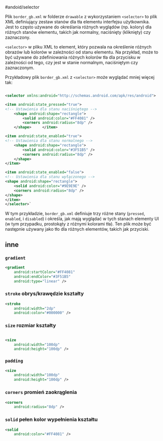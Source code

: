 #andoid/selector


Plik `border_gb.xml` w folderze `drawable` z wykorzystaniem `<selector>` to plik XML definiujący zestaw stanów dla tła elementu interfejsu użytkownika. Jest to często używane do określania różnych wyglądów (np. kolory) dla różnych stanów elementu, takich jak normalny, naciśnięty (kliknięty) czy zaznaczony.

`<selector>` w pliku XML to element, który pozwala na określenie różnych obrazów lub kolorów w zależności od stanu elementu. Na przykład, może to być używane do zdefiniowania różnych kolorów tła dla przycisku w zależności od tego, czy jest w stanie normalnym, naciśniętym czy zaznaczonym.

Przykładowy plik `border_gb.xml` z `<selector>` może wyglądać mniej więcej tak:

```xml 

<selector xmlns:android="http://schemas.android.com/apk/res/android">     

<item android:state_pressed="true">         
<!-- Ustawienia dla stanu naciśniętego -->         
	<shape android:shape="rectangle">             
		<solid android:color="#FF4081" />            
		<corners android:radius="8dp" />         
	</shape>     </item>     

<item android:state_enabled="true">         
<!-- Ustawienia dla stanu normalnego -->         
	<shape android:shape="rectangle">             
		<solid android:color="#3F51B5" />             
		<corners android:radius="8dp" />  
	</shape>     
</item>     

<item android:state_enabled="false">         
<!-- Ustawienia dla stanu wyłączonego -->        
<shape android:shape="rectangle">
	<solid android:color="#9E9E9E" />            
	<corners android:radius="8dp" />         
</shape>     
</item> 
</selector>`
```


W tym przykładzie, `border_gb.xml` definiuje trzy różne stany (`pressed`, `enabled`, i `disabled`) i określa, jak mają wyglądać w tych stanach elementy UI (w tym przypadku, prostokąty z różnymi kolorami tła). Ten plik może być następnie używany jako tło dla różnych elementów, takich jak przyciski.


## inne
### `gradient`

```xml
<gradient
    android:startColor="#FF4081"
    android:endColor="#3F51B5"
    android:type="linear" />

```

### `stroke` obrys/krawędzie kształty
```xml
<stroke
    android:width="2dp"
    android:color="#000000" />


```

### `size` rozmiar kształty
```xml

<size
    android:width="100dp"
    android:height="100dp" />

```


### `padding` 
```xml
<size
    android:width="100dp"
    android:height="100dp" />

```

### `corners` promień zaokrąglenia
```xml
<corners
    android:radius="8dp" />

```

### `solid` pełen kolor wypełnienia kształtu
```xml
<solid
    android:color="#FF4081" />

```




